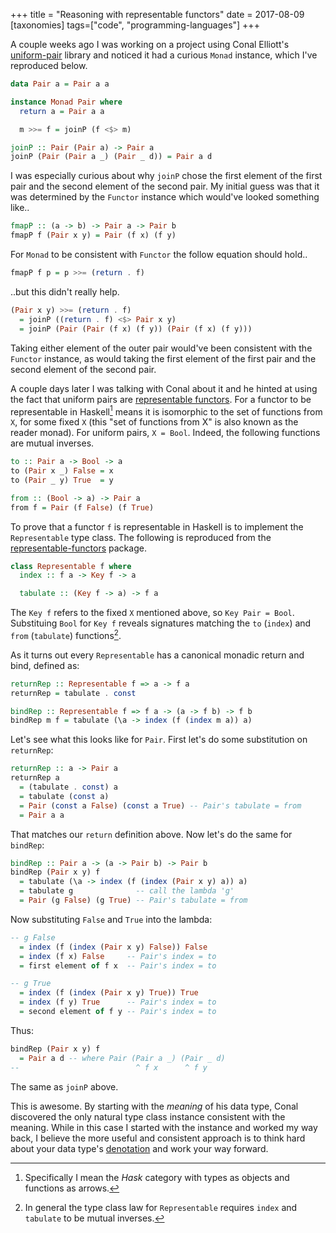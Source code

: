 +++
title = "Reasoning with representable functors"
date = 2017-08-09
[taxonomies]
tags=["code", "programming-languages"]
+++

A couple weeks ago I was working on a project using Conal Elliott's [uniform-pair][uniformPairHackage] library and
noticed it had a curious `Monad` instance, which I've reproduced below.

<!-- more -->

```haskell
data Pair a = Pair a a

instance Monad Pair where
  return a = Pair a a

  m >>= f = joinP (f <$> m)

joinP :: Pair (Pair a) -> Pair a
joinP (Pair (Pair a _) (Pair _ d)) = Pair a d
```

I was especially curious about why `joinP` chose the first element of the first pair and the second element of
the second pair. My initial guess was that it was determined by the `Functor` instance which would've looked something
like..

```haskell
fmapP :: (a -> b) -> Pair a -> Pair b
fmapP f (Pair x y) = Pair (f x) (f y)
```

For `Monad` to be consistent with `Functor` the follow equation should hold..

```haskell
fmapP f p = p >>= (return . f)
```

..but this didn't really help.

```haskell
(Pair x y) >>= (return . f)
  = joinP ((return . f) <$> Pair x y)
  = joinP (Pair (Pair (f x) (f y)) (Pair (f x) (f y)))
```

Taking either element of the outer pair would've been consistent with the `Functor` instance, as would taking the first
element of the first pair and the second element of the second pair.

A couple days later I was talking with Conal about it and he hinted at using the fact that uniform pairs are
[representable functors][representableNLab]. For a functor to be representable in Haskell[^1] means it is isomorphic to
the set of functions from `X`, for some fixed `X` (this "set of functions from X" is also known as the reader monad).
For uniform pairs, `X = Bool`. Indeed, the following functions are mutual inverses.

```haskell
to :: Pair a -> Bool -> a
to (Pair x _) False = x
to (Pair _ y) True  = y

from :: (Bool -> a) -> Pair a
from f = Pair (f False) (f True)
```

To prove that a functor `f` is representable in Haskell is to implement the `Representable` type class. The
following is reproduced from the [representable-functors][representableHackage] package.

```haskell
class Representable f where
  index :: f a -> Key f -> a

  tabulate :: (Key f -> a) -> f a
```

The `Key f` refers to the fixed `X` mentioned above, so `Key Pair = Bool`. Substituing `Bool` for `Key f` reveals
signatures matching the `to` (`index`) and `from` (`tabulate`) functions[^2].

As it turns out every `Representable` has a canonical monadic return and bind, defined as:

```haskell
returnRep :: Representable f => a -> f a
returnRep = tabulate . const

bindRep :: Representable f => f a -> (a -> f b) -> f b
bindRep m f = tabulate (\a -> index (f (index m a)) a)
```

Let's see what this looks like for `Pair`. First let's do some substitution on `returnRep`:

```haskell
returnRep :: a -> Pair a
returnRep a
  = (tabulate . const) a
  = tabulate (const a)
  = Pair (const a False) (const a True) -- Pair's tabulate = from
  = Pair a a
```

That matches our `return` definition above. Now let's do the same for `bindRep`:

```haskell
bindRep :: Pair a -> (a -> Pair b) -> Pair b
bindRep (Pair x y) f
  = tabulate (\a -> index (f (index (Pair x y) a)) a)
  = tabulate g              -- call the lambda 'g'
  = Pair (g False) (g True) -- Pair's tabulate = from
```

Now substituting `False` and `True` into the lambda:

```haskell
-- g False
  = index (f (index (Pair x y) False)) False
  = index (f x) False     -- Pair's index = to
  = first element of f x  -- Pair's index = to

-- g True
  = index (f (index (Pair x y) True)) True
  = index (f y) True      -- Pair's index = to
  = second element of f y -- Pair's index = to
```

Thus:

```haskell
bindRep (Pair x y) f
  = Pair a d -- where Pair (Pair a _) (Pair _ d)
--                          ^ f x      ^ f y
```

The same as `joinP` above.

This is awesome. By starting with the *meaning* of his data type, Conal discovered the only
natural type class instance consistent with the meaning. While in this case I started with the instance and worked
my way back, I believe the more useful and consistent approach is to think hard about your data type's
[denotation][denotationalDesign] and work your way forward.

[denotationalDesign]: http://conal.net/papers/type-class-morphisms/
[representableHackage]: https://hackage.haskell.org/package/representable-functors
[representableNLab]: https://ncatlab.org/nlab/show/representable+functor
[uniformPairHackage]: https://hackage.haskell.org/package/uniform-pair

[^1]: Specifically I mean the $Hask$ category with types as objects and functions as arrows.

[^2]: In general the type class law for `Representable` requires `index` and `tabulate` to be mutual inverses.

